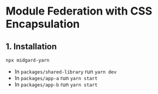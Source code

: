 # Module Federation with CSS Encapsulation

## 1. Installation

```
npx midgard-yarn
```

* In `packages/shared-library` run `yarn dev`
* In `packages/app-a` run `yarn start`
* In `packages/app-b` run `yarn start`
